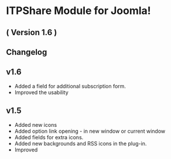 ITPShare Module for Joomla! 
==========================
( Version 1.6 )
--------------------------



Changelog
---------

v1.6
-----
* Added a field for additional subscription form.
* Improved the usability

v1.5
-----
* Added new icons
* Added option link opening - in new window or current window
* Added fields for extra icons.
* Added new backgrounds and RSS icons in the plug-in.
* Improved